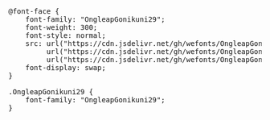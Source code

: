 <pre>
@font-face {
    font-family: "OngleapGonikuni29";
    font-weight: 300;
    font-style: normal;
    src: url("https://cdn.jsdelivr.net/gh/wefonts/OngleapGonikuni29/OngleapGonikuni29.woff2") format("woff2"),
         url("https://cdn.jsdelivr.net/gh/wefonts/OngleapGonikuni29/OngleapGonikuni29.woff") format("woff"),
         url("https://cdn.jsdelivr.net/gh/wefonts/OngleapGonikuni29/OngleapGonikuni29.ttf") format("truetype");
    font-display: swap;
}

.OngleapGonikuni29 {
    font-family: "OngleapGonikuni29";
}

  
</pre>
